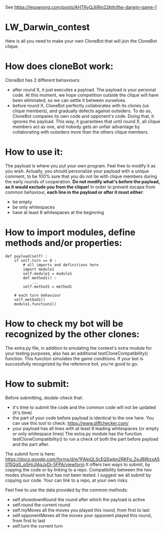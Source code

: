 See https://lesswrong.com/posts/AHTRyQJtiRin22kth/the-darwin-game-1

# LW_Darwin_contest
Here is all you need to make your own CloneBot that will join the CloneBot clique.

# How does cloneBot work:
CloneBot has 2 different behaviours:
- after round X, it just executes a payload. The payload is your personal code. At this moment, we hope competition outside the clique will have been eliminated, so we can settle it between ourselves.
- before round X, CloneBot perfectly collaborates with its clones (us clique members), and gradually defects against outsiders.
To do so, CloneBot compares its own code and opponent's code. Doing that, it ignores the payload. This way, it guarantees that until round X, all clique members act as one, and nobody gets an unfair advantage by collaborating with outsiders more than the others clique members.

# How to use it:
The payload is where you put your own program. Feel free to modify it as you wish.
Actually, you should personalize your payload with a unique comment, to be 100% sure that you do not tie with clique members during the early rounds of cooperation.
**Do not modify what's before the payload, as it would exclude you from the clique!**
In order to prevent escape from common behaviour, **each line in the payload or after it must either**:
+ be empty
+ be only whitespaces
+ have at least 8 whitespaces at the beginning

# How to import modules, define methods and/or properties:
    def payload(self) :
        if self.turn == 0 :
            # all imports and definitions here
            import module1
            self.module1 = module1
            def method1() :
                ...
            self.method1 = method1
            
        # each turn behaviour
        self.method1()
        module1.function1()

# How to check my bot will be recognized by the other clones:
The extra.py file, in addition to emulating the contest's extra module for your testing purposes, also has an additional testCloneCompatibility() function. This function simulates the game conditions. If your bot is successfully recognized by the reference bot, you're good to go.

# How to submit:
Before submitting, double-check that:
+ it's time to submit the code and the common code will not be updated (it's time)
+ the part of your code before payload is identical to the one here.
    You can use this tool to check: https://www.diffchecker.com/
+ your payload has all lines with at least 8 leading whitespaces (or empty or only whitespace lines)
    The extra.py module has the function testCloneCompatibility() to run a check of both the part before payload and the part after.

The submit form is here:
https://docs.google.com/forms/d/e/1FAIpQLScEQSwbn2RKFq_ZeJBIRjzsA5015QgS_p5HrJI4qJxDj-5FPA/viewform
It offers two ways to submit, by copying the code or by linking to a repo.
Compatibility between the two modes *should* work but has not been tested. I suggest we all submit by copying our code. Your can link to a repo, at your own risks.

Feel free to use the data provided by the common methods:
- self.showdownRound  the round after which the payload is active
- self.round          the current round
- self.myMoves        all the moves you played this round, from first to last
- self.opponentMoves  all the moves your opponent played this round, from first to last
- self.turn           the current turn

